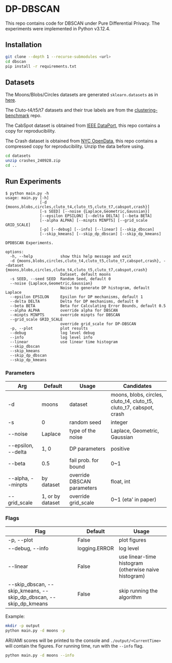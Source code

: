 # DP-DBSCAN

This repo contains code for DBSCAN under Pure Differential Privacy. The experiments were implemented in Python v3.12.4.

## Installation

```zsh
git clone --depth 1 --recurse-submodules <url>
cd dbscan
pip install -r requirements.txt
```

## Datasets

The Moons/Blobs/Circles datasets are generated `sklearn.datasets` as in [here](https://scikit-learn.org/stable/auto_examples/cluster/plot_cluster_comparison.html#sphx-glr-auto-examples-cluster-plot-cluster-comparison-py).

The Cluto-t4/t5/t7 datasets and their true labels are from the [clustering-benchmark](https://github.com/deric/clustering-benchmark) repo. 

The CabSpot dataset is obtained from [IEEE DataPort](https://ieee-dataport.org/open-access/crawdad-epflmobility), this repo contains a copy for reproducibility.

The Crash dataset is obtained from [NYC OpenData](https://data.cityofnewyork.us/Public-Safety/Motor-Vehicle-Collisions-Crashes/h9gi-nx95/about_data), this repo contains a compressed copy for reproducibility.
Unzip the data before using.
```zsh
cd datasets
unzip crashes_240928.zip
cd ..
```

## Run Experiments

```
$ python main.py -h
usage: main.py [-h]
               [-d {moons,blobs,circles,cluto_t4,cluto_t5,cluto_t7,cabspot,crash}]
               [-s SEED] [--noise {Laplace,Geometric,Gaussian}]
               [--epsilon EPSILON] [--delta DELTA] [--beta BETA]
               [--alpha ALPHA] [--minpts MINPTS] [--grid_scale GRID_SCALE]
               [-p] [--debug] [--info] [--linear] [--skip_dbscan]
               [--skip_kmeans] [--skip_dp_dbscan] [--skip_dp_kmeans]

DPDBSCAN Experiments.

options:
  -h, --help            show this help message and exit
  -d {moons,blobs,circles,cluto_t4,cluto_t5,cluto_t7,cabspot,crash}, --dataset {moons,blobs,circles,cluto_t4,cluto_t5,cluto_t7,cabspot,crash}
                        Dataset, default moons
  -s SEED, --seed SEED  Random Seed, default 0
  --noise {Laplace,Geometric,Gaussian}
                        Noise to generate DP histogram, default Laplace
  --epsilon EPSILON     Epsilon for DP mechanisms, default 1
  --delta DELTA         Delta for DP mechanisms, default 0
  --beta BETA           Beta for Calculating Error Bounds, default 0.5
  --alpha ALPHA         override alpha for DBSCAN
  --minpts MINPTS       override minpts for DBSCAN
  --grid_scale GRID_SCALE
                        override grid_scale for DP-DBSCAN
  -p, --plot            plot results
  --debug               log level debug
  --info                log level info
  --linear              use linear time histogram
  --skip_dbscan
  --skip_kmeans
  --skip_dp_dbscan
  --skip_dp_kmeans
```

### Parameters

| Arg                | Default          | Usage                      | Candidates                                                          |
|--------------------|------------------|----------------------------|---------------------------------------------------------------------|
| -d                 | moons            | dataset                    | moons, blobs, circles, cluto_t4, cluto_t5, cluto_t7, cabspot, crash |
| -s                 | 0                | random seed                | integer                                                             |
| --noise            | Laplace          | type of the noise          | Laplace, Geometric, Gaussian                                        |
| --epsilon, --delta | 1, 0             | DP parameters              | positive                                                            |
| --beta             | 0.5              | fail prob. for bound       | 0~1                                                                 |
| --alpha, --minpts  | by dataset       | override DBSCAN parameters | float, int                                                          |
| --grid_scale       | 1, or by dataset | override grid_scale        | 0~1 (eta' in paper)                                                 |

### Flags

| Flag                                                             | Default       | Usage                                                 |
|------------------------------------------------------------------|---------------|-------------------------------------------------------|
| -p, --plot                                                       | False         | plot figures                                          |
| --debug, --info                                                  | logging.ERROR | log level                                             |
| --linear                                                         | False         | use linear-time histogram (otherwise naive histogram) |
| --skip_dbscan, --skip_kmeans, --skip_dp_dbscan, --skip_dp_kmeans | False         | skip running the algorithm                            |

Example:
```zsh
mkdir -p output
python main.py -d moons -p
```
ARI/AMI scores will be printed to the console and `./output/<CurrentTime>` will contain the figures.
For running time, run with the `--info` flag.
```zsh
python main.py -d moons --info
```
